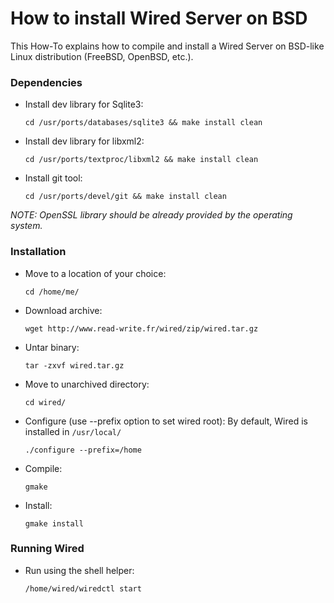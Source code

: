 # How to install Wired Server on BSD

This How-To explains how to compile and install a Wired Server on BSD-like Linux distribution (FreeBSD, OpenBSD, etc.).



### Dependencies

* 	Install dev library for Sqlite3: 

		cd /usr/ports/databases/sqlite3 && make install clean

* 	Install dev library for libxml2: 

		cd /usr/ports/textproc/libxml2 && make install clean

* 	Install git tool: 

		cd /usr/ports/devel/git && make install clean


*NOTE: OpenSSL library should be already provided by the operating system.*

### Installation

*	Move to a location of your choice:

		cd /home/me/

* 	Download archive: 
	
		wget http://www.read-write.fr/wired/zip/wired.tar.gz

* 	Untar binary: 
		
		tar -zxvf wired.tar.gz

* 	Move to unarchived directory: 

		cd wired/

* 	Configure (use --prefix option to set wired root): 
	By default, Wired is installed in `/usr/local/`

		./configure --prefix=/home

* 	Compile: 

		gmake

* 	Install: 

		gmake install

### Running Wired

* 	Run using the shell helper: 

		/home/wired/wiredctl start